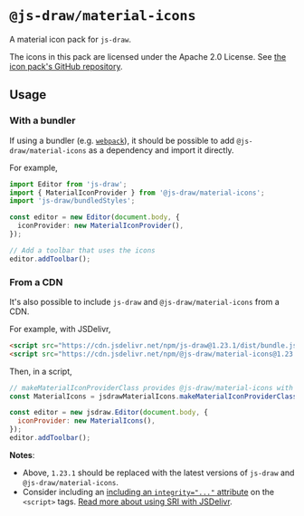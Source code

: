 # `@js-draw/material-icons`

A material icon pack for `js-draw`.

The icons in this pack are licensed under the Apache 2.0 License. See [the icon pack's GitHub repository](https://github.com/google/material-design-icons).

## Usage

### With a bundler

If using a bundler (e.g. [`webpack`](https://webpack.js.org/)), it should be possible to add `@js-draw/material-icons` as a dependency and import it directly.

For example,

```ts
import Editor from 'js-draw';
import { MaterialIconProvider } from '@js-draw/material-icons';
import 'js-draw/bundledStyles';

const editor = new Editor(document.body, {
  iconProvider: new MaterialIconProvider(),
});

// Add a toolbar that uses the icons
editor.addToolbar();
```

### From a CDN

It's also possible to include `js-draw` and `@js-draw/material-icons` from a CDN.

For example, with JSDelivr,

```html
<script src="https://cdn.jsdelivr.net/npm/js-draw@1.23.1/dist/bundle.js"></script>
<script src="https://cdn.jsdelivr.net/npm/@js-draw/material-icons@1.23.1/dist/bundle.js"></script>
```

Then, in a script,

```js
// makeMaterialIconProviderClass provides @js-draw/material-icons with an instance of the js-draw library.
const MaterialIcons = jsdrawMaterialIcons.makeMaterialIconProviderClass(jsdraw);

const editor = new jsdraw.Editor(document.body, {
  iconProvider: new MaterialIcons(),
});
editor.addToolbar();
```

**Notes**:

- Above, `1.23.1` should be replaced with the latest versions of `js-draw` and `@js-draw/material-icons`.
- Consider including an [including an `integrity="..."` attribute](https://developer.mozilla.org/en-US/docs/Web/Security/Subresource_Integrity) on the `<script>` tags. [Read more about using SRI with JSDelivr](https://www.jsdelivr.com/using-sri-with-dynamic-files).

